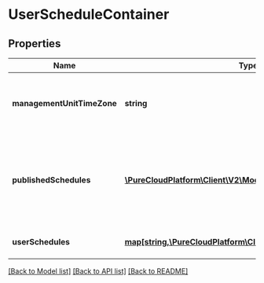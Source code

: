 # UserScheduleContainer

## Properties
Name | Type | Description | Notes
------------ | ------------- | ------------- | -------------
**managementUnitTimeZone** | **string** | The reference time zone used for the management unit | [optional] 
**publishedSchedules** | [**\PureCloudPlatform\Client\V2\Model\WeekScheduleReference[]**](WeekScheduleReference.md) | References to all published week schedules overlapping the start/end date query parameters | [optional] 
**userSchedules** | [**map[string,\PureCloudPlatform\Client\V2\Model\UserSchedule]**](UserSchedule.md) | Map of user id to user schedule | [optional] 

[[Back to Model list]](../README.md#documentation-for-models) [[Back to API list]](../README.md#documentation-for-api-endpoints) [[Back to README]](../README.md)


